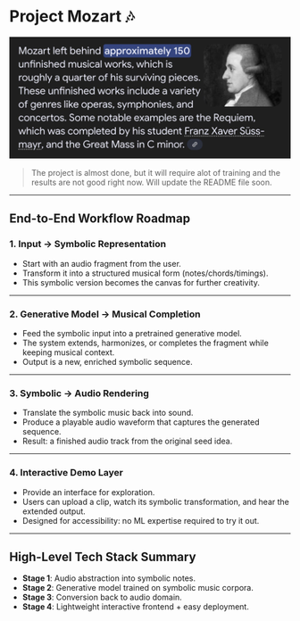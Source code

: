# Project Mozart 🎶
![alt text](imgs/mozart.jpg)
> The project is almost done, but it will require alot of training and the results are not good right now.
> Will update the README file soon.

---

## End-to-End Workflow Roadmap

### **1. Input → Symbolic Representation**

* Start with an audio fragment from the user.
* Transform it into a structured musical form (notes/chords/timings).
* This symbolic version becomes the canvas for further creativity.

---

### **2. Generative Model → Musical Completion**

* Feed the symbolic input into a pretrained generative model.
* The system extends, harmonizes, or completes the fragment while keeping musical context.
* Output is a new, enriched symbolic sequence.

---

### **3. Symbolic → Audio Rendering**

* Translate the symbolic music back into sound.
* Produce a playable audio waveform that captures the generated sequence.
* Result: a finished audio track from the original seed idea.

---

### **4. Interactive Demo Layer**

* Provide an interface for exploration.
* Users can upload a clip, watch its symbolic transformation, and hear the extended output.
* Designed for accessibility: no ML expertise required to try it out.

---

## High-Level Tech Stack Summary

* **Stage 1**: Audio abstraction into symbolic notes.
* **Stage 2**: Generative model trained on symbolic music corpora.
* **Stage 3**: Conversion back to audio domain.
* **Stage 4**: Lightweight interactive frontend + easy deployment.

